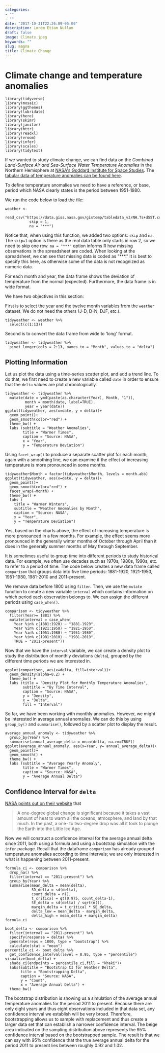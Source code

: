 ```yaml
---
categories:
- ""
- ""
date: "2017-10-31T22:26:09-05:00"
description: Lorem Etiam Nullam
draft: false
image: Climate.jpeg
keywords: ""
slug: magna
title: Climate Change
---
```


# Climate change and temperature anomalies 

```{r load-libraries, include=FALSE}
library(tidyverse)
library(mosaic)
library(ggthemes)
library(lubridate)
library(here)
library(skimr)
library(janitor)
library(httr)
library(readxl)
library(vroom)
library(infer)
library(scales)
library(tidytext)
```


If we wanted to study climate change, we can find data on the *Combined Land-Surface Air and Sea-Surface Water Temperature Anomalies* in the Northern Hemisphere at [NASA's Goddard Institute for Space Studies](https://data.giss.nasa.gov/gistemp). The [tabular data of temperature anomalies can be found here](https://data.giss.nasa.gov/gistemp/tabledata_v3/NH.Ts+dSST.txt).

To define temperature anomalies we need to have a reference, or base, period which NASA clearly states is the period between 1951-1980.

We run the code below to load the file:
```{r weather_data, cache=TRUE}
weather <- 
  read_csv("https://data.giss.nasa.gov/gistemp/tabledata_v3/NH.Ts+dSST.csv", 
           skip = 1, 
           na = "***")
```
Notice that, when using this function, we added two options: `skip` and `na`. The `skip=1` option is there as the real data table only starts in row 2, so we need to skip one row. `na = "***"` option informs R how missing observations in the spreadsheet are coded. When looking at the spreadsheet, we can see that missing data is coded as "***." It is best to specify this here, as otherwise some of the data is not recognized as numeric data.

For each month and year, the data frame shows the deviation of temperature from the normal (expected). Furthermore, the data frame is in wide format. 

We have two objectives in this section:

First is to select the year and the twelve month variables from the `weather` dataset. We do not need the others (J-D, D-N, DJF, etc.).
```{r tidyweather}
tidyweather <- weather %>% 
  select(c(1:13))
```
Second is to convert the data frame from wide to 'long' format.
```{r tidyweather_2}
tidyweather <- tidyweather %>% 
  pivot_longer(cols = 2:13, names_to = "Month", values_to = "delta")
```
## Plotting Information

Let us plot the data using a time-series scatter plot, and add a trend line. To do that, we first need to create a new variable called `date` in order to ensure that the `delta` values are plot chronologically. 
```{r scatter_plot}
tidyweather <- tidyweather %>%
  mutate(date = ymd(paste(as.character(Year), Month, "1")),
         month = month(date, label=TRUE),
         year = year(date))
ggplot(tidyweather, aes(x=date, y = delta))+
  geom_point()+
  geom_smooth(color="red") +
  theme_bw() +
  labs (subtitle = "Weather Anomalies",
        title = "Warmer Times",
        caption = "Source: NASA",
        x = "Year",
        y = "Temperature Deviation")
```
Using `facet_wrap()` to produce a separate scatter plot for each month, again with a smoothing line, we can examine if the effect of increasing temperature is more pronounced in some months.
```{r facet_wrap, echo=FALSE}
tidyweather$Month = factor(tidyweather$Month, levels = month.abb)
ggplot(tidyweather, aes(x=date, y = delta))+
  geom_point()+
  geom_smooth(color="red") +
  facet_wrap(~Month) +
  theme_bw() +
  labs (
    title = "Warmer Winters",
    subtitle = "Weather Anomalies by Month",
    caption = "Source: NASA",
    x = "Year",
    y = "Temperature Deviation")
```
Yes, based on the charts above, the effect of increasing temperature is more pronounced in a few months. For example, the effect seems more pronounced in the generally winter months of October through April than it does in the generally summer months of May through September. 

It is sometimes useful to group time into different periods to study historical data. For example, we often use decades such as 1970s, 1980s, 1990s, etc. to refer to a period of time. The code below creates a new data frame called `comparison` that groups data into five time periods: 1881-1920, 1921-1950, 1951-1980, 1981-2010 and 2011-present. 

We remove data before 1800 using `filter`. Then, we use the `mutate` function to create a new variable `interval` which contains information on which period each observation belongs to. We can assign the different periods using `case_when()`.
```{r intervals}
comparison <- tidyweather %>% 
  filter(Year>= 1881) %>%
  mutate(interval = case_when(
    Year %in% c(1881:1920) ~ "1881-1920",
    Year %in% c(1921:1950) ~ "1921-1950",
    Year %in% c(1951:1980) ~ "1951-1980",
    Year %in% c(1981:2010) ~ "1981-2010",
    TRUE ~ "2011-present"))
```
Now that we have the `interval` variable, we can create a density plot to study the distribution of monthly deviations (`delta`), grouped by the different time periods we are interested in.
```{r density_plot}
ggplot(comparison, aes(x=delta, fill=interval))+
  geom_density(alpha=0.2) +
  theme_bw() +
  labs (title = "Density Plot for Monthly Temperature Anomalies",
        subtitle = "By Time Interval",
        caption = "Source: NASA",
        y = "Density",
        x = "Delta",
        fill = "Interval")
```
So far, we have been working with monthly anomalies. However, we might be interested in average annual anomalies. We can do this by using `group_by()` and `summarise()`, followed by a scatter plot to display the result. 
```{r averaging}
average_annual_anomaly <- tidyweather %>% 
  group_by(Year) %>%
  summarise(annual_average_delta = mean(delta, na.rm=TRUE)) 
ggplot(average_annual_anomaly, aes(x=Year, y= annual_average_delta))+
  geom_point()+
  geom_smooth() +
  theme_bw() +
  labs (subtitle = "Average Yearly Anomaly",
        title = "Warmer Times",
        caption = "Source: NASA",
        y = "Average Annual Delta")
```

## Confidence Interval for `delta`

[NASA points out on their website](https://earthobservatory.nasa.gov/world-of-change/decadaltemp.php) that 
> A one-degree global change is significant because it takes a vast amount of heat to warm all the oceans, atmosphere, and land by that much. In the past, a one- to two-degree drop was all it took to plunge the Earth into the Little Ice Age.

Now we will construct a confidence interval for the average annual delta since 2011, both using a formula and using a bootstrap simulation with the `infer` package. Recall that the dataframe `comparison` has already grouped temperature anomalies according to time intervals; we are only interested in what is happening  between 2011-present.
```{r, calculate_CI_using_formula}
formula_ci <- comparison %>% 
  drop_na() %>% 
  filter(interval == "2011-present") %>% 
  group_by(Year) %>% 
  summarise(mean_delta = mean(delta),
            SD_delta = sd(delta),
            count_delta = n(),
            t_critical = qt(0.975, count_delta-1),
            SE_delta = sd(delta) / sqrt(n()),
            margin_delta = t_critical * SE_delta,
            delta_low = mean_delta - margin_delta,
            delta_high = mean_delta + margin_delta)
formula_ci
```

```{r, calculate_CI_using_bootstrap}
boot_delta <- comparison %>% 
  filter(interval == "2011-present") %>%
  specify(response = delta) %>%
  generate(reps = 1000, type = "bootstrap") %>%
  calculate(stat = "mean")
percentile_ci <- boot_delta %>% 
  get_confidence_interval(level = 0.95, type = "percentile")
visualize(boot_delta) + 
  shade_ci(endpoints = percentile_ci,fill = "khaki")+
  labs(subtitle = "Bootstrap CI for Weather Delta",
       title = "Bootstrapping Delta",
       caption = "Source: NASA",
       y = "Count",
       x = "Average Annual Delta") +
  theme_bw()
```
The bootstrap distribution is showing us a simulation of the average annual temperature anomalies for the period 2011 to present. Because there are only eight years and thus eight observations included in that data set, any confidence interval we establish will be very broad. Therefore, bootstrapping allows us to sample with replacement and thus create a larger data set that can establish a narrower confidence interval. The beige area indicated on the sampling distribution above represents the 95% confidence interval based on the bootstrapped sample. The result is that we can say with 95% confidence that the true average annual delta for the period 2011 to present lies between roughly 0.92 and 1.02. 